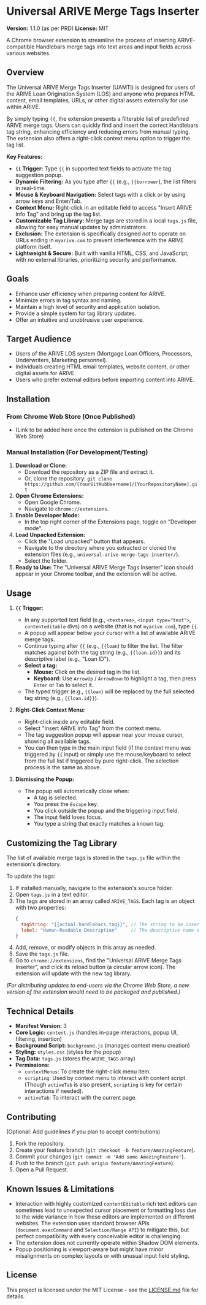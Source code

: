 # Universal ARIVE Merge Tags Inserter

**Version:** 1.1.0 (as per PRD)
**License:** MIT

A Chrome browser extension to streamline the process of inserting ARIVE-compatible Handlebars merge tags into text areas and input fields across various websites.

## Overview

The Universal ARIVE Merge Tags Inserter (UAMTI) is designed for users of the ARIVE Loan Origination System (LOS) and anyone who prepares HTML content, email templates, URLs, or other digital assets externally for use within ARIVE.

By simply typing `{{`, the extension presents a filterable list of predefined ARIVE merge tags. Users can quickly find and insert the correct Handlebars tag string, enhancing efficiency and reducing errors from manual typing. The extension also offers a right-click context menu option to trigger the tag list.

**Key Features:**

*   **`{{` Trigger:** Type `{{` in supported text fields to activate the tag suggestion popup.
*   **Dynamic Filtering:** As you type after `{{` (e.g., `{{borrower`), the list filters in real-time.
*   **Mouse & Keyboard Navigation:** Select tags with a click or by using arrow keys and Enter/Tab.
*   **Context Menu:** Right-click in an editable field to access "Insert ARIVE Info Tag" and bring up the tag list.
*   **Customizable Tag Library:** Merge tags are stored in a local `tags.js` file, allowing for easy manual updates by administrators.
*   **Exclusion:** The extension is specifically designed *not* to operate on URLs ending in `myarive.com` to prevent interference with the ARIVE platform itself.
*   **Lightweight & Secure:** Built with vanilla HTML, CSS, and JavaScript, with no external libraries, prioritizing security and performance.

## Goals

*   Enhance user efficiency when preparing content for ARIVE.
*   Minimize errors in tag syntax and naming.
*   Maintain a high level of security and application isolation.
*   Provide a simple system for tag library updates.
*   Offer an intuitive and unobtrusive user experience.

## Target Audience

*   Users of the ARIVE LOS system (Mortgage Loan Officers, Processors, Underwriters, Marketing personnel).
*   Individuals creating HTML email templates, website content, or other digital assets for ARIVE.
*   Users who prefer external editors before importing content into ARIVE.

## Installation

### From Chrome Web Store (Once Published)

*   (Link to be added here once the extension is published on the Chrome Web Store)

### Manual Installation (For Development/Testing)

1.  **Download or Clone:**
    *   Download the repository as a ZIP file and extract it.
    *   Or, clone the repository: `git clone https://github.com/[YourGitHubUsername]/[YourRepositoryName].git`
2.  **Open Chrome Extensions:**
    *   Open Google Chrome.
    *   Navigate to `chrome://extensions`.
3.  **Enable Developer Mode:**
    *   In the top right corner of the Extensions page, toggle on "Developer mode".
4.  **Load Unpacked Extension:**
    *   Click the "Load unpacked" button that appears.
    *   Navigate to the directory where you extracted or cloned the extension files (e.g., `universal-arive-merge-tags-inserter/`).
    *   Select the folder.
5.  **Ready to Use:** The "Universal ARIVE Merge Tags Inserter" icon should appear in your Chrome toolbar, and the extension will be active.

## Usage

1.  **`{{` Trigger:**
    *   In any supported text field (e.g., `<textarea>`, `<input type="text">`, `contenteditable` divs) on a website (that is not `myarive.com`), type `{{`.
    *   A popup will appear below your cursor with a list of available ARIVE merge tags.
    *   Continue typing after `{{` (e.g., `{{loan`) to filter the list. The filter matches against both the tag string (e.g., `{{loan.id}}`) and its descriptive label (e.g., "Loan ID").
    *   **Select a tag:**
        *   **Mouse:** Click on the desired tag in the list.
        *   **Keyboard:** Use `ArrowUp` / `ArrowDown` to highlight a tag, then press `Enter` or `Tab` to select it.
    *   The typed trigger (e.g., `{{loan`) will be replaced by the full selected tag string (e.g., `{{loan.id}}`).

2.  **Right-Click Context Menu:**
    *   Right-click inside any editable field.
    *   Select "Insert ARIVE Info Tag" from the context menu.
    *   The tag suggestion popup will appear near your mouse cursor, showing all available tags.
    *   You can then type in the main input field (if the context menu was triggered by `{{` input) or simply use the mouse/keyboard to select from the full list if triggered by pure right-click. The selection process is the same as above.

3.  **Dismissing the Popup:**
    *   The popup will automatically close when:
        *   A tag is selected.
        *   You press the `Escape` key.
        *   You click outside the popup and the triggering input field.
        *   The input field loses focus.
        *   You type a string that exactly matches a known tag.

## Customizing the Tag Library

The list of available merge tags is stored in the `tags.js` file within the extension's directory.

To update the tags:

1.  If installed manually, navigate to the extension's source folder.
2.  Open `tags.js` in a text editor.
3.  The tags are stored in an array called `ARIVE_TAGS`. Each tag is an object with two properties:
    ```javascript
    {
      tagString: "{{actual.handlebars.tag}}", // The string to be inserted
      label: "Human-Readable Description"     // The descriptive name shown in the list
    }
    ```
4.  Add, remove, or modify objects in this array as needed.
5.  Save the `tags.js` file.
6.  Go to `chrome://extensions`, find the "Universal ARIVE Merge Tags Inserter", and click its reload button (a circular arrow icon). The extension will update with the new tag library.

*(For distributing updates to end-users via the Chrome Web Store, a new version of the extension would need to be packaged and published.)*

## Technical Details

*   **Manifest Version:** 3
*   **Core Logic:** `content.js` (handles in-page interactions, popup UI, filtering, insertion)
*   **Background Script:** `background.js` (manages context menu creation)
*   **Styling:** `styles.css` (styles for the popup)
*   **Tag Data:** `tags.js` (stores the `ARIVE_TAGS` array)
*   **Permissions:**
    *   `contextMenus`: To create the right-click menu item.
    *   `scripting`: Used by context menu to interact with content script. (Though `activeTab` is also present, `scripting` is key for certain interactions if needed).
    *   `activeTab`: To interact with the current page.

## Contributing

(Optional: Add guidelines if you plan to accept contributions)
1. Fork the repository.
2. Create your feature branch (`git checkout -b feature/AmazingFeature`).
3. Commit your changes (`git commit -m 'Add some AmazingFeature'`).
4. Push to the branch (`git push origin feature/AmazingFeature`).
5. Open a Pull Request.

## Known Issues & Limitations

*   Interaction with highly customized `contentEditable` rich text editors can sometimes lead to unexpected cursor placement or formatting loss due to the wide variance in how these editors are implemented on different websites. The extension uses standard browser APIs (`document.execCommand` and `Selection/Range API`) to mitigate this, but perfect compatibility with every conceivable editor is challenging.
*   The extension does not currently operate within Shadow DOM elements.
*   Popup positioning is viewport-aware but might have minor misalignments on complex layouts or with unusual input field styling.

## License

This project is licensed under the MIT License - see the [LICENSE.md](LICENSE.md) file for details.
